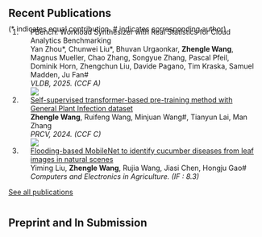 
<h2 id="publications" style="margin: 2px 0px -15px;">Recent Publications</h2>


<p style="margin: 25px 0px -25px;">(* indicates equal contribution, # indicates corresponding author)</p>

<div class="publications">
<ol class="bibliography">

<li>
<div class="pub-row">
  <div class="col-sm-12" style="position: relative;padding-right: 15px;padding-left: 20px;">
    <div class="title">PBench: Workload Synthesizer with Real Statistics for Cloud Analytics Benchmarking</div>
    <div class="author">Yan Zhou*, Chunwei Liu*, Bhuvan Urgaonkar, <strong>Zhengle Wang</strong>, Magnus Mueller, Chao Zhang, Songyue Zhang, Pascal Pfeil, Dominik Horn, Zhengchun Liu, Davide Pagano, Tim Kraska, Samuel Madden, Ju Fan#</div>
    <div class="periodical"><em>VLDB, 2025. (CCF A)</em></div>
    <div class="links">
    <a href="https://arxiv.org/abs/2506.16379" class="btn-badge"><img src="https://img.shields.io/badge/arxiv-2407.14911-blue"></a>
  </div>
</div>
</li>

<li>
<div class="pub-row">
  <div class="col-sm-12" style="position: relative;padding-right: 15px;padding-left: 20px;">
    <div class="title"><a href="https://link.springer.com/chapter/10.1007/978-981-97-8490-5_14">Self-supervised transformer-based pre-training method with General Plant Infection dataset</a></div>
    <div class="author"><strong>Zhengle Wang</strong>, Ruifeng Wang, Minjuan Wang#, Tianyun Lai, Man Zhang</div>
    <div class="periodical"><em>PRCV, 2024. (CCF C)</em></div>
    <div class="links">
    <a href="https://arxiv.org/abs/2407.14911" class="btn-badge"><img src="https://img.shields.io/badge/arxiv-2407.14911-blue"></a>
    </div>
  </div>
</div>
</li>


<li>
<div class="pub-row">
  <div class="col-sm-12" style="position: relative;padding-right: 15px;padding-left: 20px;">
    <div class="title"><a href="https://www.sciencedirect.com/science/article/abs/pii/S0168169923005549">Flooding-based MobileNet to identify cucumber diseases from leaf images in natural scenes</a></div>
    <div class="author">Yiming Liu, <strong>Zhengle Wang</strong>, Rujia Wang, Jiasi Chen, Hongju Gao#</div>
    <div class="periodical"><em>Computers and Electronics in Agriculture. (IF : 8.3)</em></div>
  </div>
</div>
</li>



</ol>
<p style="margin: 0px 0px 40px;"><a href="https://scholar.google.com/citations?user=igP_xY0AAAAJ&hl=zh-CN">See all publications</a></p>

</div>


<h2 id="publications" style="margin: 2px 0px -15px;">Preprint and In Submission</h2>

<div class="publications">
<ol class="bibliography">


</ol>

</div>

